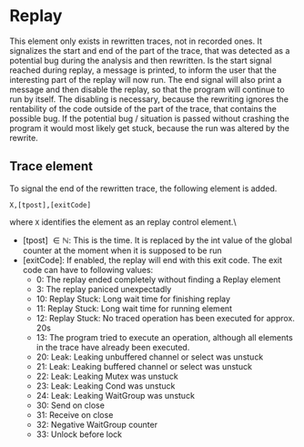 # Replay
This element only exists in rewritten traces, not in recorded ones. It signalizes
the start and end of the part of the trace, that was detected as a potential
bug during the analysis and then rewritten. Is the start signal reached during replay,
a message is printed, to inform the user that the interesting part of the replay
will now run. The end signal will also print a message and then disable the
replay, so that the program will continue to run by itself.
The disabling is necessary, because the rewriting ignores the rentability of
the code outside of the part of the trace, that contains the possible bug.
If the potential bug / situation is passed without crashing the program
it would most likely get stuck, because the run was altered by the rewrite.

## Trace element
To signal the end of the rewritten trace, the following element is added.
```
X,[tpost],[exitCode]
```
where `X` identifies the element as an replay control element.\
- [tpost] $\in \mathbb N$: This is the time. It is replaced by the int value of the global counter at the moment when it is supposed to be run
- [exitCode]: If enabled, the replay will end with this exit code. The exit code can have to following values:
  - 0: The replay ended completely without finding a Replay element
  - 3: The replay paniced unexpectadly
  - 10: Replay Stuck: Long wait time for finishing replay
  - 11: Replay Stuck: Long wait time for running element
  - 12: Replay Stuck: No traced operation has been executed for approx. 20s
  - 13: The program tried to execute an operation, although all elements in the trace have already been executed.
  - 20: Leak: Leaking unbuffered channel or select was unstuck
  - 21: Leak: Leaking buffered channel or select was unstuck
  - 22: Leak: Leaking Mutex was unstuck
  - 23: Leak: Leaking Cond was unstuck
  - 24: Leak: Leaking WaitGroup was unstuck
  - 30: Send on close
  - 31: Receive on close
  - 32: Negative WaitGroup counter
  - 33: Unlock before lock
